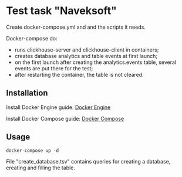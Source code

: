 # Test task "Naveksoft"

Create docker-compose.yml and and the scripts it needs.

Docker-compose do:
  - runs clickhouse-server and clickhouse-client in containers;
  - creates database analytics and table events at first launch;
  - on the first launch after creating the analytics.events table, several events are put there for the test;
  - after restarting the container, the table is not cleared.

## Installation

Install Docker Engine guide: [Docker Engine](https://docs.docker.com/engine/install/ubuntu/)

Install Docker Compose guide: [Docker Compose](https://docs.docker.com/compose/install/)

## Usage

```docker
docker-compose up -d
```
File "create_database.tsv" contains queries for creating a database, creating and filling the table.
